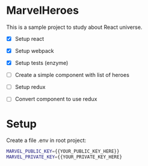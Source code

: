 # MarvelHeroes

This is a sample project to study about React universe.

- [x] Setup react
- [x] Setup webpack
- [x] Setup tests (enzyme)
- [ ] Create a simple component with list of heroes
- [ ] Setup redux
- [ ] Convert component to use redux


# Setup
Create a file .env in root project:
```sh
MARVEL_PUBLIC_KEY={{YOUR_PUBLIC_KEY_HERE}}
MARVEL_PRIVATE_KEY={{YOUR_PRIVATE_KEY_HERE}
```